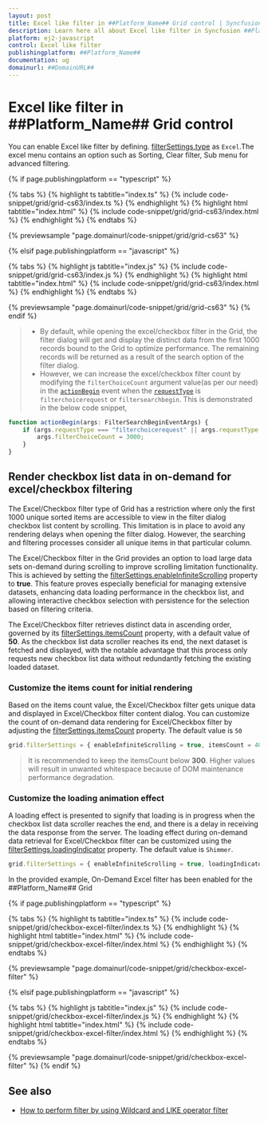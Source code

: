 ```yaml
---
layout: post
title: Excel like filter in ##Platform_Name## Grid control | Syncfusion
description: Learn here all about Excel like filter in Syncfusion ##Platform_Name## Grid control of Syncfusion Essential JS 2 and more.
platform: ej2-javascript
control: Excel like filter 
publishingplatform: ##Platform_Name##
documentation: ug
domainurl: ##DomainURL##
---
```


# Excel like filter in ##Platform_Name## Grid control

You can enable Excel like filter by defining. [filterSettings.type](../../api/grid/filterSettings#type) as `Excel`.The excel menu contains an option such as Sorting, Clear filter, Sub menu for advanced filtering.

{% if page.publishingplatform == "typescript" %}

 {% tabs %}
{% highlight ts tabtitle="index.ts" %}
{% include code-snippet/grid/grid-cs63/index.ts %}
{% endhighlight %}
{% highlight html tabtitle="index.html" %}
{% include code-snippet/grid/grid-cs63/index.html %}
{% endhighlight %}
{% endtabs %}
        
{% previewsample "page.domainurl/code-snippet/grid/grid-cs63" %}

{% elsif page.publishingplatform == "javascript" %}

{% tabs %}
{% highlight js tabtitle="index.js" %}
{% include code-snippet/grid/grid-cs63/index.js %}
{% endhighlight %}
{% highlight html tabtitle="index.html" %}
{% include code-snippet/grid/grid-cs63/index.html %}
{% endhighlight %}
{% endtabs %}

{% previewsample "page.domainurl/code-snippet/grid/grid-cs63" %}
{% endif %}

> * By default, while opening the excel/checkbox filter in the Grid, the filter dialog will get and display the distinct data from the first 1000 records bound to the Grid to optimize performance. The remaining records will be returned as a result of the search option of the filter dialog.
> * However, we can increase the excel/checkbox filter count by modifying the `filterChoiceCount` argument value(as per our need) in the [`actionBegin`](../../api/grid/#actionBegin) event when the [`requestType`](../../api/grid/filterEventArgs/#requesttype) is `filterchoicerequest` or `filtersearchbegin`. This is demonstrated in the below code snippet,

```ts
function actionBegin(args: FilterSearchBeginEventArgs) {
    if (args.requestType === "filterchoicerequest" || args.requestType === "filtersearchbegin") {
        args.filterChoiceCount = 3000;
    }
}
```

## Render checkbox list data in on-demand for excel/checkbox filtering

The Excel/Checkbox filter type of Grid has a restriction where only the first 1000 unique sorted items are accessible to view in the filter dialog checkbox list content by scrolling. This limitation is in place to avoid any rendering delays when opening the filter dialog. However, the searching and filtering processes consider all unique items in that particular column.

The Excel/Checkbox filter in the Grid provides an option to load large data sets on-demand during scrolling to improve scrolling limitation functionality. This is achieved by setting the [filterSettings.enableInfiniteScrolling](../../api/grid/filterSettings#enableInfiniteScrolling) property to **true**. This feature proves especially beneficial for managing extensive datasets, enhancing data loading performance in the checkbox list, and allowing interactive checkbox selection with persistence for the selection based on filtering criteria.

The Excel/Checkbox filter retrieves distinct data in ascending order, governed by its [filterSettings.itemsCount](../../api/grid/filterSettings#itemsCount) property, with a default value of **50**. As the checkbox list data scroller reaches its end, the next dataset is fetched and displayed, with the notable advantage that this process only requests new checkbox list data without redundantly fetching the existing loaded dataset.

### Customize the items count for initial rendering

Based on the items count value, the Excel/Checkbox filter gets unique data and displayed in Excel/Checkbox filter content dialog. You can customize the count of on-demand data rendering for Excel/Checkbox filter by adjusting the [filterSettings.itemsCount](../../api/grid/filterSettings#itemsCount) property. The default value is `50`

```ts
grid.filterSettings = { enableInfiniteScrolling = true, itemsCount = 40 };
```

> It is recommended to keep the itemsCount below **300**. Higher values will result in unwanted whitespace because of DOM maintenance performance degradation.

### Customize the loading animation effect

A loading effect is presented to signify that loading is in progress when the checkbox list data scroller reaches the end, and there is a delay in receiving the data response from the server. The loading effect during on-demand data retrieval for Excel/Checkbox filter can be customized using the [filterSettings.loadingIndicator](../../api/grid/filterSettings#loadingIndicator) property. The default value is `Shimmer`.

```ts
grid.filterSettings = { enableInfiniteScrolling = true, loadingIndicator = 'Spinner' };
```

In the provided example, On-Demand Excel filter has been enabled for the ##Platform_Name## Grid

{% if page.publishingplatform == "typescript" %}

 {% tabs %}
{% highlight ts tabtitle="index.ts" %}
{% include code-snippet/grid/checkbox-excel-filter/index.ts %}
{% endhighlight %}
{% highlight html tabtitle="index.html" %}
{% include code-snippet/grid/checkbox-excel-filter/index.html %}
{% endhighlight %}
{% endtabs %}

{% previewsample "page.domainurl/code-snippet/grid/checkbox-excel-filter" %}

{% elsif page.publishingplatform == "javascript" %}

{% tabs %}
{% highlight js tabtitle="index.js" %}
{% include code-snippet/grid/checkbox-excel-filter/index.js %}
{% endhighlight %}
{% highlight html tabtitle="index.html" %}
{% include code-snippet/grid/checkbox-excel-filter/index.html %}
{% endhighlight %}
{% endtabs %}

{% previewsample "page.domainurl/code-snippet/grid/checkbox-excel-filter" %}
{% endif %}

## See also

* [How to perform filter by using Wildcard and LIKE operator filter](./filtering/#wildcard-and-like-operator-filter)
